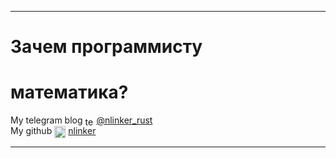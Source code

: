 ----

# Зачем программисту
# математика?
<div class="fragment fade-up info">
    <span class="textclass">My telegram blog</span>
    <img src="slides/assets/logo/telegram.png" style="height: 1em; vertical-align: middle" alt="telegram" />
    <a href="https://t.me/nlinker_rust">@nlinker_rust</a>
    <br />
    <span class="textclass">My github</span>
    <img src="slides/assets/logo/github.png" style="height: 1.3em; vertical-align: middle" alt="telegram" />
    <a href="https://github.com/nlinker">nlinker</a>
</div>

----
